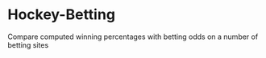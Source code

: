 # Hockey-Betting
Compare computed winning percentages with betting odds on a number of betting sites
